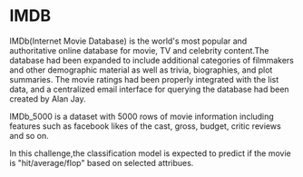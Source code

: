 # IMDB
IMDb(Internet Movie Database) is the world's most popular and authoritative online database for movie, TV and celebrity content.The database had been expanded to include additional categories of filmmakers and other demographic material as well as trivia, biographies, and plot summaries. The movie ratings had been properly integrated with the list data, and a centralized email interface for querying the database had been created by Alan Jay.

IMDb_5000 is a dataset with 5000 rows of movie information including features such as facebook likes of the cast, gross, budget, critic reviews and so on.

In this challenge,the classification model is expected to predict if the movie is "hit/average/flop" based on selected attribues.

